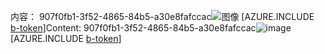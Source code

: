 <span data-ttu-id="07109-101">内容： 907f0fb1-3f52-4865-84b5-a30e8fafccac![图像](4c2afff3-cc65-4116-833f-c7ab2455fe56.png)
[AZURE.INCLUDE [b-token](8e42da82-3d77-4eac-8d3e-22262d4573a8.md)]</span><span class="sxs-lookup"><span data-stu-id="07109-101">Content: 907f0fb1-3f52-4865-84b5-a30e8fafccac![image](4c2afff3-cc65-4116-833f-c7ab2455fe56.png)
[AZURE.INCLUDE [b-token](8e42da82-3d77-4eac-8d3e-22262d4573a8.md)]</span></span>
